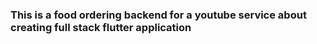 ### This is a food ordering backend for a youtube service about creating full stack flutter application

